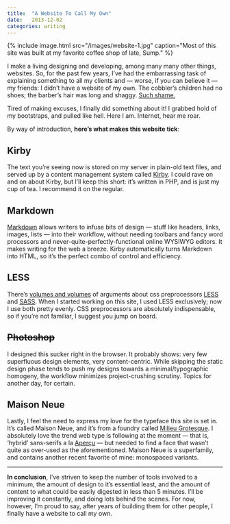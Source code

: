 ```yaml
---
title:  "A Website To Call My Own"
date:   2013-12-02
categories: writing
---
```


{% include image.html src="/images/website-1.jpg" caption="Most of this site was built at my favorite coffee shop of late, Sump." %}

I make a living designing and developing, among many many other things, websites. So, for the past few years, I’ve had the embarrassing task of explaining something to all my clients and — worse, if you can believe it — my friends: I didn’t have a website of my own. The cobbler’s children had no shoes; the barber’s hair was long and shaggy. [Such shame.](http://i3.kym-cdn.com/photos/images/newsfeed/000/581/296/c09.jpg)

Tired of making excuses, I finally did something about it! I grabbed hold of my bootstraps, and pulled like hell. Here I am. Internet, hear me roar.

By way of introduction, **here’s what makes this website tick**:

## Kirby

The text you’re seeing now is stored on my server in plain-old text files, and served up by a content management system called [Kirby](http://getkirby.com/). I could rave on and on about Kirby, but I’ll keep this short: it’s written in PHP, and is just my cup of tea. I recommend it on the regular.

## Markdown

[Markdown](http://daringfireball.net/projects/markdown/) allows writers to infuse bits of design — stuff like headers, links, images, lists — into their workflow, without needing toolbars and fancy word processors and never-quite-perfectly-functional online WYSIWYG editors. It makes writing for the web a breeze. Kirby automatically turns Markdown into HTML, so it’s the perfect combo of control and efficiency.

## LESS

There’s [volumes and volumes](https://www.google.com/search?q=less+vs+sass&oq=less+vs+sass) of arguments about css preprocessors [LESS](http://lesscss.org/) and [SASS](http://sass-lang.com/). When I started working on this site, I used LESS exclusively; now I use both pretty evenly. CSS preprocessors are absolutely indispensable, so if you’re not familiar, I suggest you jump on board.

## <s>Photoshop</s>

I designed this sucker right in the browser. It probably shows: very few superfluous design elements, very content-centric. While skipping the static design phase tends to push my designs towards a minimal/typographic homogeny, the workflow minimizes project-crushing scrutiny. Topics for another day, for certain.

## Maison Neue

Lastly, I feel the need to express my love for the typeface this site is set in. It’s called Maison Neue, and it’s from a foundry called [Milieu Grotesque](http://www.milieugrotesque.com/). I absolutely love the trend web type is following at the moment — that is, ‘hybrid’ sans-serifs a la [Aperçu](http://www.colophon-foundry.org/fonts/apercu/about-font) — but needed to find a face that wasn’t quite as over-used as the aforementioned. Maison Neue is a superfamily, and contains another recent favorite of mine: monospaced variants.

* * *

**In conclusion**, I’ve striven to keep the number of tools involved to a minimum, the amount of design to it’s essential least, and the amount of content to what could be easily digested in less than 5 minutes. I’ll be improving it constantly, and doing lots behind the scenes. For now, however, I’m proud to say, after years of building them for other people, I finally have a website to call my own.